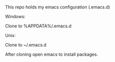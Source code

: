 This repo holds my emacs configuration (.emacs.d)

Windows:

Clone to %APPDATA%/.emacs.d

Unix:

Clone to ~/.emacs.d

After cloning open emacs to install packages.
